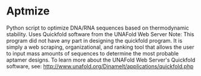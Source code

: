 # Aptmize
Python script to optimize DNA/RNA sequences based on thermodynamic stability. Uses Quickfold software from the UNAFold Web Server
Note: This program did not have any part in designing the quickfold program. It is simply a web scraping, organizational, and ranking tool that allows the user to input mass amounts of sequences to determine the most probable aptamer designs.
To learn more about the UNAFold Web Server's Quickfold software, see: http://www.unafold.org/Dinamelt/applications/quickfold.php

